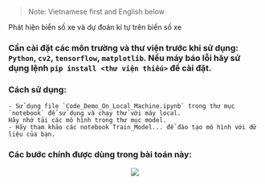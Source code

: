 > Note: Vietnamese first and English below

Phát hiện biển số xe và dự đoán kí tự trên biển số xe

### Cần cài đặt các môn trường và thư viện trước khi sử dụng: `Python`, `cv2`, `tensorflow`, `matplotlib`. Nếu máy báo lỗi hãy sử dụng lệnh `pip install <thư viện thiếu>` để cài đặt.

### Cách sử dụng:

    - Sử dụng file `Code_Demo_On_Local_Machine.ipynb` trong thư mục `notebook` để sử dụng và chạy thử với máy local.
    Hãy nhớ tải các mô hình trong thư mục model.
    - Hãy tham khảo các notebook Train_Model... để đào tạo mô hình với dữ liệu của bạn.

### Các bước chính được dùng trong bài toán này:
<p align="center"><img src="..\ANPR\image.png"></p>
